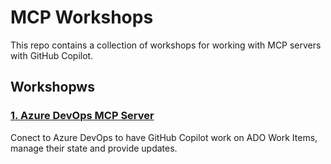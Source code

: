 # MCP Workshops

This repo contains a collection of workshops for working with MCP servers with GitHub Copilot.

## Workshopws

### [1. Azure DevOps MCP Server](azure-devops.md)

Conect to Azure DevOps to have GitHub Copilot work on ADO Work Items, manage their state and provide updates.

